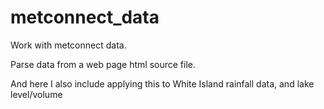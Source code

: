 # metconnect_data
Work with metconnect data.

Parse data from a web page html source file.

And here I also include applying this to White Island rainfall data, and lake level/volume
